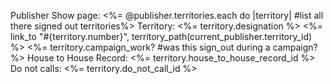 Publisher Show page:
<%= @publisher.territories.each do |territory| #list all there signed out territories%>
Territory: <%= territory.designation %> <%= link_to "#{territory.number}", territory_path(current_publisher.territory_id) %> <%= territory.campaign_work? #was this sign_out during a campaign? %>
House to House Record: <%= territory.house_to_house_record_id %>
Do not calls: <%= territory.do_not_call_id %>
